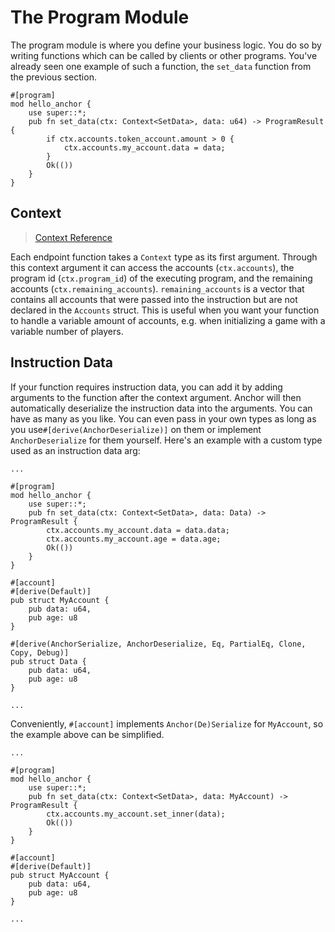 # The Program Module
The program module is where you define your business logic. You do so by writing functions which can be called by clients or other programs. You've already seen one example of such a function, the `set_data` function from the previous section.

```rust,ignore
#[program]
mod hello_anchor {
    use super::*;
    pub fn set_data(ctx: Context<SetData>, data: u64) -> ProgramResult {
        if ctx.accounts.token_account.amount > 0 {
            ctx.accounts.my_account.data = data;
        }
        Ok(())
    }
}
```

## Context

> [Context Reference](https://docs.rs/anchor-lang/latest/anchor_lang/context/index.html)

Each endpoint function takes a `Context` type as its first argument. Through this context argument it can access the accounts (`ctx.accounts`), the program id (`ctx.program_id`) of the executing program, and the remaining accounts (`ctx.remaining_accounts`). `remaining_accounts` is a vector that contains all accounts that were passed into the instruction but are not declared in the `Accounts` struct. This is useful when you want your function to handle a variable amount of accounts, e.g. when initializing a game with a variable number of players.

## Instruction Data

If your function requires instruction data, you can add it by adding arguments to the function after the context argument. Anchor will then automatically deserialize the instruction data into the arguments. You can have as many as you like. You can even pass in your own types as long as you use`#[derive(AnchorDeserialize)]` on them or implement `AnchorDeserialize` for them yourself. Here's an example with a custom type used as an instruction data arg:

```rust,ignore
...

#[program]
mod hello_anchor {
    use super::*;
    pub fn set_data(ctx: Context<SetData>, data: Data) -> ProgramResult {
        ctx.accounts.my_account.data = data.data;
        ctx.accounts.my_account.age = data.age;
        Ok(())
    }
}

#[account]
#[derive(Default)]
pub struct MyAccount {
    pub data: u64,
    pub age: u8
}

#[derive(AnchorSerialize, AnchorDeserialize, Eq, PartialEq, Clone, Copy, Debug)]
pub struct Data {
    pub data: u64,
    pub age: u8
}

...
```

Conveniently, `#[account]` implements `Anchor(De)Serialize` for `MyAccount`, so the example above can be simplified.

```rust,ignore
...

#[program]
mod hello_anchor {
    use super::*;
    pub fn set_data(ctx: Context<SetData>, data: MyAccount) -> ProgramResult {
        ctx.accounts.my_account.set_inner(data);
        Ok(())
    }
}

#[account]
#[derive(Default)]
pub struct MyAccount {
    pub data: u64,
    pub age: u8
}

...
```